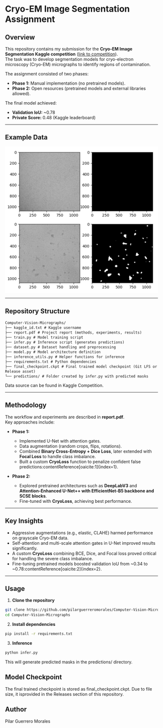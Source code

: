 # Cryo-EM Image Segmentation Assignment

## Overview
This repository contains my submission for the **Cryo-EM Image Segmentation Kaggle competition** ([link to competition](https://www.kaggle.com/t/c29f285514e9414dbc5d77861425f9e6)).  
The task was to develop segmentation models for cryo-electron microscopy (Cryo-EM) micrographs to identify regions of contamination.  

The assignment consisted of two phases:
- **Phase 1:** Manual implementation (no pretrained models).  
- **Phase 2:** Open resources (pretrained models and external libraries allowed).  

The final model achieved:
- **Validation IoU:** ~0.78  
- **Private Score:** 0.48 (Kaggle leaderboard) 

---

## Example Data

![Cryo-EM segmentation results](Example-Masks-Predictions.png)

---

## Repository Structure
```text
Computer-Vision-Micrographs/
├── kaggle_id.txt # Kaggle username
├── report.pdf # Project report (methods, experiments, results)
├── train.py # Model training script
├── infer.py # Inference script (generates predictions)
├── dataset.py # Dataset handling and preprocessing
├── model.py # Model architecture definition
├── inference_utils.py # Helper functions for inference
├── requirements.txt # Python dependencies
├── final_checkpoint.ckpt # Final trained model checkpoint (Git LFS or Release asset)
└── predictions/ # Folder created by infer.py with predicted masks
```
Data source can be found in Kaggle Competition.

---

## Methodology
The workflow and experiments are described in **report.pdf**.  
Key approaches include:

- **Phase 1:**  
  - Implemented U-Net with attention gates.  
  - Data augmentation (random crops, flips, rotations).  
  - Combined **Binary Cross-Entropy + Dice Loss**, later extended with **Focal Loss** to handle class imbalance.  
  - Built a custom **CryoLoss** function to penalize confident false predictions:contentReference[oaicite:1]{index=1}.  

- **Phase 2:**  
  - Explored pretrained architectures such as **DeepLabV3** and **Attention-Enhanced U-Net++ with EfficientNet-B5 backbone and SCSE blocks**.  
  - Fine-tuned with **CryoLoss**, achieving best performance.  

---

## Key Insights
- Aggressive augmentations (e.g., elastic, CLAHE) harmed performance on grayscale Cryo-EM data.  
- Self-attention and multi-scale attention gates in U-Net improved results significantly.  
- A custom **CryoLoss** combining BCE, Dice, and Focal loss proved critical for handling the severe class imbalance.  
- Fine-tuning pretrained models boosted validation IoU from ~0.34 to ~0.78:contentReference[oaicite:2]{index=2}.  

---

## Usage

1. **Clone the repository**
```bash
git clone https://github.com/pilarguerreromorales/Computer-Vision-Micrographs.git
cd Computer-Vision-Micrographs
```

2. **Install dependencies**
```bash
pip install -r requirements.txt
```

3. **Inference**
```bash
python infer.py
```
This will generate predicted masks in the predictions/ directory.

##  Model Checkpoint
The final trained checkpoint is stored as final_checkpoint.ckpt.
Due to file size, it isprovided in the Releases section of this repository.

## Author
Pilar Guerrero Morales
